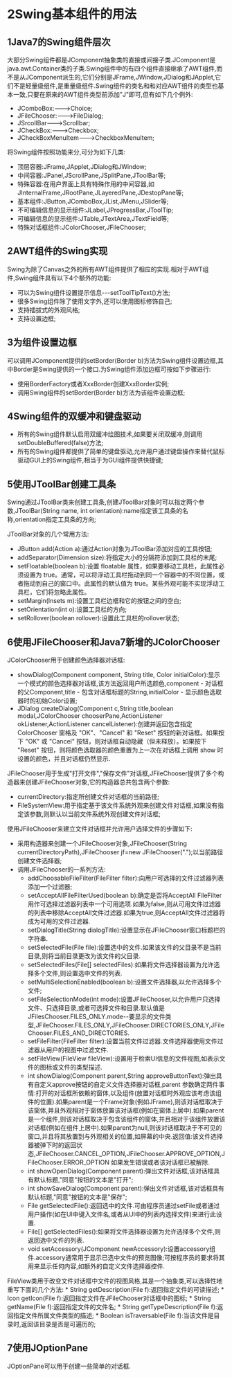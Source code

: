 ﻿# 2Swing基本组件的用法
## 1Java7的Swing组件层次
大部分Swing组件都是JComponent抽象类的直接或间接子类.JComponent是java.awt.Container类的子类.Swing组件中的有四个组件直接继承了AWT组件,而不是从JComponent派生的,它们分别是JFrame,JWindow,JDialog和JApplet,它们不是轻量级组件,是重量级组件.Swing组件的类名和和对应AWT组件的类型也基本一致,只要在原来的AWT组件类型前添加"J"即可,但有如下几个例外:
* JComboBox:--->Choice;
* JFileChooser:--->FileDialog;
* JSrcollBar--->Scrollbar;
* JCheckBox:--->Checkbox;
* JCheckBoxMenuItem--->CheckboxMenuItem;

将Swing组件按照功能来分,可分为如下几类:
* 顶层容器:JFrame,JApplet,JDialog和JWindow;
* 中间容器:JPanel,JScrollPane,JSplitPane,JToolBar等;
* 特殊容器:在用户界面上具有特殊作用的中间容器,如JInternalFrame,JRootPane,JLayeredPane,JDestopPane等;
* 基本组件:JButton,JComboBox,JList,JMenu,JSlider等;
* 不可编辑信息的显示组件:JLabel,JProgressBar,JToolTip;
* 可编辑信息的显示组件:JTable,JTextArea,JTextField等;
* 特殊对话框组件:JColorChooser,JFileChooser;
## 2AWT组件的Swing实现
Swing为除了Canvas之外的所有AWT组件提供了相应的实现.相对于AWT组件,Swing组件具有以下4个额外的功能:
* 可以为Swing组件设置提示信息---setToolTipText()方法;
* 很多Swing组件除了使用文字外,还可以使用图标修饰自己;
* 支持插拔式的外观风格;
* 支持设置边框;

## 3为组件设置边框
可以调用JComponent提供的setBorder(Border b)方法为Swing组件设置边框,其中Border是Swing提供的一个接口.为Swing组件添加边框可按如下步骤进行:
* 使用BorderFactory或者XxxBorder创建XxxBorder实例;
* 调用Swing组件的setBorder(Border b)方法为该组件设置边框;
## 4Swing组件的双缓冲和键盘驱动
* 所有的Swing组件默认启用双缓冲绘图技术,如果要关闭双缓冲,则调用setDoubleBuffered(false)方法;
* 所有的Swing组件都提供了简单的键盘驱动,允许用户通过键盘操作来替代鼠标驱动GUI上的Swing组件,相当于为GUI组件提供快捷键;

## 5使用JToolBar创建工具条
Swing通过JToolBar类来创建工具条,创建JToolBar对象时可以指定两个参数,JToolBar(String name, int orientation):name指定该工具条的名称,orientation指定工具条的方向;

JToolBar对象的几个常用方法:
* JButton add(Action a):通过Action对象为JToolBar添加对应的工具按钮;
* addSeparator(Dimension size):将指定大小的分隔符添加到工具栏的末尾;
* setFloatable(boolean b):设置 floatable 属性，如果要移动工具栏，此属性必须设置为 true。通常，可以将浮动工具栏拖动到同一个容器中的不同位置，或者拖动到自己的窗口中。此属性的默认值为 true。某些外观可能不实现浮动工具栏，它们将忽略此属性。
* setMargin(Insets m):设置工具栏边框和它的按钮之间的空白;
* setOrientation(int o):设置工具栏的方向;
* setRollover(boolean rollover):设置此工具栏的rollover状态;



## 6使用JFileChooser和Java7新增的JColorChooser
JColorChooser用于创建颜色选择器对话框:
* showDialog(Component component, String title, Color initialColor):显示一个模式的颜色选择器对话框,该方法返回用户所选颜色,component - 对话框的父Component,title - 包含对话框标题的String,initialColor - 显示颜色选取器时的初始Color设置;
* JDialog createDialog(Component c,String title,boolean modal,JColorChooser chooserPane,ActionListener okListener,ActionListener cancelListener):创建并返回包含指定 ColorChooser 窗格及 "OK"、"Cancel" 和 "Reset" 按钮的新对话框。如果按下 "OK" 或 "Cancel" 按钮，则对话框自动隐藏（但未释放）。如果按下 "Reset" 按钮，则将颜色选取器的颜色重置为上一次在对话框上调用 show 时设置的颜色，并且对话框仍然显示.


JFileChooser用于生成"打开文件","保存文件"对话框,JFileChooser提供了多个构造器来创建JFileChooser对象,它的构造器总共包含两个参数:
* currentDirectory:指定所创建文件对话框的当前路径;
* FileSystemView:用于指定基于该文件系统外观来创建文件对话框,如果没有指定该参数,则默认以当前文件系统外观创建文件对话框;

使用JFileChooser来建立文件对话框并允许用户选择文件的步骤如下:
* 采用构造器来创建一个JFileChooser对象,JFileChooser(String currentDirectoryPath),JFileChooser jf=new JFileChooser(".");以当前路径创建文件选择器;
* 调用JFileChooser的一系列方法:
    * addChoosableFileFilter(FileFilter filter):向用户可选择的文件过滤器列表添加一个过滤器;
    * setAcceptAllFileFilterUsed(boolean b):确定是否将AcceptAll FileFilter用作可选择过滤器列表中一个可用选项.如果为false,则从可用文件过滤器的列表中移除AcceptAll文件过滤器.如果为true,则AcceptAll文件过滤器将成为可用的文件过滤器.
    * setDialogTitle(String dialogTitle):设置显示在JFileChooser窗口标题栏的字符串.
    * setSelectedFile(File file):设置选中的文件.如果该文件的父目录不是当前目录,则将当前目录更改为该文件的父目录.
    * setSelectedFiles(File[] selectedFiles):如果将文件选择器设置为允许选择多个文件,则设置选中文件的列表.
    * setMultiSelectionEnabled(boolean b):设置文件选择器,以允许选择多个文件;
    * setFileSelectionMode(int mode):设置JFileChooser,以允许用户只选择文件、只选择目录,或者可选择文件和目录.默认值是JFilesChooser.FILES_ONLY.mode--要显示的文件类型,JFileChooser.FILES_ONLY,JFileChooser.DIRECTORIES_ONLY,JFileChooser.FILES_AND_DIRECTORIES.
    * setFileFilter(FileFilter filter):设置当前文件过滤器.文件选择器使用文件过滤器从用户的视图中过滤文件.
    * setFileView(FileView fileView):设置用于检索UI信息的文件视图,如表示文件的图标或文件的类型描述.
    * int showDialog(Component parent,String approveButtonText):弹出具有自定义approve按钮的自定义文件选择器对话框,parent 参数确定两件事情:打开的对话框所依赖的窗体,以及组件(放置对话框时外观应该考虑该组件的位置).如果parent是一个Frame对象(例如JFrame),则该对话框取决于该窗体,并且外观相对于窗体放置该对话框(例如在窗体上居中).如果parent是一个组件,则该对话框取决于包含该组件的窗体,并且相对于该组件放置该对话框(例如在组件上居中).如果parent为null,则该对话框取决于不可见的窗口,并且将其放置到与外观相关的位置,如屏幕的中央.返回值:该文件选择器被弹下时的返回状态,JFileChooser.CANCEL_OPTION,JFileChooser.APPROVE_OPTION,JFileChooser.ERROR_OPTION 如果发生错误或者该对话框已被解除.
    * int showOpenDialog(Component parent):弹出文件对话框,该对话框具有默认标题,"同意"按钮的文本是"打开";
    * int showSaveDialog(Component parent):弹出文件对话框,该对话框具有默认标题,"同意"按钮的文本是"保存";
    * File getSelectedFile():返回选中的文件.可由程序员通过setFile或者通过用户操作(如在UI中键入文件名,或者从UI中的列表内选择文件)来进行此设置.
    * File[] getSelectedFiles():如果将文件选择器设置为允许选择多个文件,则返回选中文件的列表.
    * void setAccessory(JComponent newAccessory):设置accessory组件.accessory通常用于显示已选中文件的预览图像;可按程序员的要求将其用来显示任何内容,如额外的自定义文件选择器控件.

FileView类用于改变文件对话框中文件的视图风格,其是一个抽象类,可以选择性地重写下面的几个方法:
    * String getDescription(File f):返回指定文件的可读描述;
    * Icon getIcon(File f):返回指定文件在JFileChooser对话框中的图标;
    * String getName(File f):返回指定文件的文件名;
    * String getTypeDescription(File f):返回指定文件所属文件类型的描述;
    * Boolean isTraversable(File f):当该文件是目录时,返回该目录是否是可遍历的;

## 7使用JOptionPane
JOptionPane可以用于创建一些简单的对话框.
